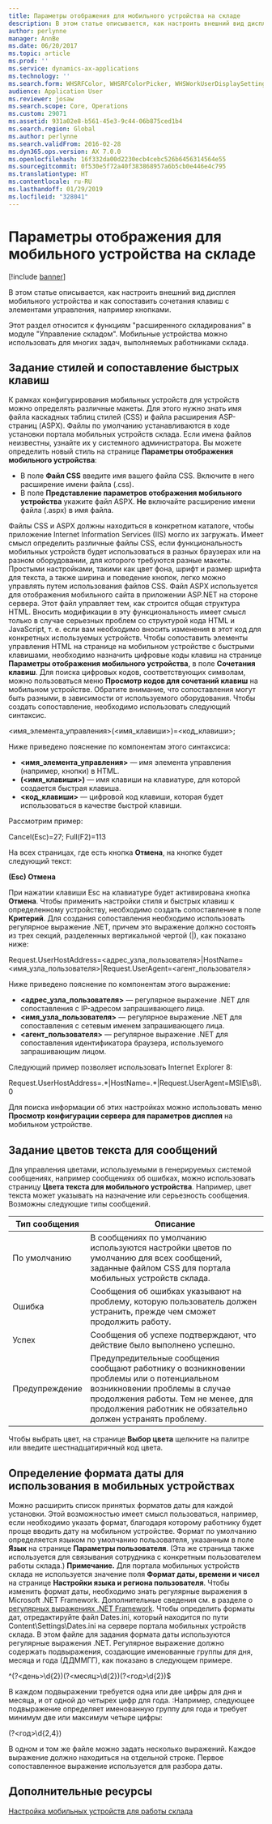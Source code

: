 ```yaml
---
title: Параметры отображения для мобильного устройства на складе
description: В этом статье описывается, как настроить внешний вид дисплея мобильного устройства и как сопоставить сочетания клавиш с элементами управления, например кнопками.
author: perlynne
manager: AnnBe
ms.date: 06/20/2017
ms.topic: article
ms.prod: ''
ms.service: dynamics-ax-applications
ms.technology: ''
ms.search.form: WHSRFColor, WHSRFColorPicker, WHSWorkUserDisplaySettings
audience: Application User
ms.reviewer: josaw
ms.search.scope: Core, Operations
ms.custom: 29071
ms.assetid: 931a02e8-b561-45e3-9c44-06b875ced1b4
ms.search.region: Global
ms.author: perlynne
ms.search.validFrom: 2016-02-28
ms.dyn365.ops.version: AX 7.0.0
ms.openlocfilehash: 16f332da00d2230ecb4cebc526b6456314564e55
ms.sourcegitcommit: 0f530e5f72a40f383868957a6b5cb0e446e4c795
ms.translationtype: HT
ms.contentlocale: ru-RU
ms.lasthandoff: 01/29/2019
ms.locfileid: "328041"
---
```

# <a name="warehouse-mobile-device-display-settings"></a>Параметры отображения для мобильного устройства на складе

[!include [banner](../includes/banner.md)]

В этом статье описывается, как настроить внешний вид дисплея мобильного устройства и как сопоставить сочетания клавиш с элементами управления, например кнопками. 

Этот раздел относится к функциям "расширенного складирования" в модуле "Управление складом". Мобильные устройства можно использовать для многих задач, выполняемых работниками склада.

## <a name="specify-styles-and-map-keyboard-shortcuts"></a>Задание стилей и сопоставление быстрых клавиш
К рамках конфигурирования мобильных устройств для устройств можно определять различные макеты. Для этого нужно знать имя файла каскадных таблиц стилей (CSS) и файла расширения ASP-страниц (ASPX). Файлы по умолчанию устанавливаются в ходе установки портала мобильных устройств склада. Если имена файлов неизвестны, узнайте их у системного администратора. Вы можете определить новый стиль на странице **Параметры отображения мобильного устройства**:

-    В поле **Файл CSS** введите имя вашего файла CSS. Включите в него расширение имени файла (.css).
-   В поле **Представление параметров отображения мобильного устройства** укажите файл ASPX. **Не** включайте расширение имени файла (.aspx) в имя файла.

Файлы CSS и ASPX должны находиться в конкретном каталоге, чтобы приложение Internet Information Services (IIS) могло их загружать. Имеет смысл определить различные файлы CSS, если функциональность мобильных устройств будет использоваться в разных браузерах или на разном оборудовании, для которого требуются разные макеты. Простыми настройками, такими как цвет фона, шрифт и размер шрифта для текста, а также ширина и поведение кнопок, легко можно управлять путем использования файлов CSS. Файл ASPX используется для отображения мобильного сайта в приложении ASP.NET на стороне сервера. Этот файл управляет тем, как строится общая структура HTML. Вносить модификации в эту функциональность имеет смысл только в случае серьезных проблем со структурой кода HTML и JavaScript, т. е. если вам необходимо вносить изменения в этот код для конкретных используемых устройств. Чтобы сопоставить элементы управления HTML на странице на мобильном устройстве с быстрыми клавишами, необходимо назначить цифровые коды клавиш на странице **Параметры отображения мобильного устройства**, в поле **Сочетания клавиш**. Для поиска цифровых кодов, соответствующих символам, можно пользоваться меню **Просмотр кодов для сочетаний клавиш** на мобильном устройстве. Обратите внимание, что сопоставления могут быть разными, в зависимости от используемого оборудования. Чтобы создать сопоставление, необходимо использовать следующий синтаксис.

&lt;имя_элемента_управления&gt;(&lt;имя_клавиши&gt;)=&lt;код_клавиши&gt;;

Ниже приведено пояснение по компонентам этого синтаксиса:

-   **&lt;имя_элемента_управления&gt;** — имя элемента управления (например, кнопки) в HTML.
-   **(&lt;имя_клавиши&gt;)** — имя клавиши на клавиатуре, для которой создается быстрая клавиша.
-   **&lt;код_клавиши&gt;** — цифровой код клавиши, которая будет использоваться в качестве быстрой клавиши.

Рассмотрим пример:

Cancel(Esc)=27; Full(F2)=113

На всех страницах, где есть кнопка **Отмена**, на кнопке будет следующий текст:

**(Esc) Отмена**

При нажатии клавиши Esc на клавиатуре будет активирована кнопка **Отмена**. Чтобы применить настройки стиля и быстрых клавиш к определенному устройству, необходимо создать сопоставление в поле **Критерий**. Для создания сопоставления необходимо использовать регулярное выражение .NET, причем это выражение должно состоять из трех секций, разделенных вертикальной чертой (|), как показано ниже:

Request.UserHostAddress=&lt;адрес_узла_пользователя&gt;|HostName=&lt;имя_узла_пользователя&gt;|Request.UserAgent=&lt;агент_пользователя&gt;

Ниже приведено пояснение по компонентам этого выражение:

-   **&lt;адрес_узла_пользователя&gt;** — регулярное выражение .NET для сопоставления с IP-адресом запрашивающего лица.
-   **&lt;имя_узла_пользователя&gt;** — регулярное выражение .NET для сопоставления с сетевым именем запрашивающего лица.
-   **&lt;агент_пользователя&gt;** — регулярное выражение .NET для сопоставления идентификатора браузера, используемого запрашивающим лицом.

Следующий пример позволяет использовать Internet Explorer 8:

Request.UserHostAddress=.\*|HostName=.\*|Request.UserAgent=MSIE\\s8\\.0

Для поиска информации об этих настройках можно использовать меню **Просмотр конфигурации сервера для параметров дисплея** на мобильном устройстве.

## <a name="define-text-colors-for-messages"></a>Задание цветов текста для сообщений
Для управления цветами, используемыми в генерируемых системой сообщениях, например сообщениях об ошибках, можно использовать страницу **Цвета текста для мобильного устройства**. Например, цвет текста может указывать на назначение или серьезность сообщения. Возможны следующие типы сообщений.

| Тип сообщения | Описание                                                                                                                                                                            |
|--------------|----------------------------------------------------------------------------------------------------------------------------------------------------------------------------------------|
| По умолчанию      | В сообщениях по умолчанию используются настройки цветов по умолчанию для всех сообщений, заданные файлом CSS для портала мобильных устройств склада.                                                   |
| Ошибка        | Сообщения об ошибках указывают на проблему, которую пользователь должен устранить, прежде чем сможет продолжить работу.                                                                                             |
| Успех      | Сообщения об успехе подтверждают, что действие было выполнено успешно.                                                                                                                                |
| Предупреждение      | Предупредительные сообщения сообщают работнику о возникновении проблемы или о потенциальном возникновении проблемы в случае продолжения работы. Тем не менее, для продолжения работник не обязательно должен устранять проблему. |

Чтобы выбрать цвет, на странице **Выбор цвета** щелкните на палитре или введите шестнадцатиричный код цвета.

## <a name="define-the-date-format-to-use-on-mobile-devices"></a>Определение формата даты для использования в мобильных устройствах
Можно расширить список принятых форматов даты для каждой установки. Этой возможностью имеет смысл пользоваться, например, если необходимо указать формат, благодаря которому работнику будет проще вводить дату на мобильном устройстве. Формат по умолчанию определяется языком по умолчанию пользователя, указанным в поле **Язык** на странице **Параметры пользователя**. (Эта же страница также используется для связывания сотрудника с конкретным пользователем работы склада.) **Примечание.** Для портала мобильных устройств склада не используется значение поля **Формат даты, времени и чисел** на странице **Настройки языка и региона пользователя**. Чтобы изменить формат даты, необходимо знать регулярные выражения в Microsoft .NET Framework. Дополнительные сведения см. в разделе о [регулярных выражениях .NET Framework](http://go.microsoft.com/fwlink/?LinkId=391260). Чтобы определить форматы дат, отредактируйте файл Dates.ini, который находится по пути Content\\Settings\\Dates.ini на сервере портала мобильных устройств склада. В этом файле для задания формата даты используются регулярные выражения .NET. Регулярное выражение должно содержать подвыражения, создающие именованные группы для дня, месяца и года (ДДММГГ), как показано в следующем примере.

^(?&lt;день&gt;\\d{2})(?&lt;месяц&gt;\\d{2})(?&lt;год&gt;\\d{2})$

В каждом подвыражении требуется одна или две цифры для дня и месяца, и от одной до четырех цифр для года. :Например, следующее подвыражение определяет именованную группу для года и требует минимум две или максимум четыре цифры:

(?&lt;год&gt;\\d{2,4})

В одном и том же файле можно задать несколько выражений. Каждое выражение должно находиться на отдельной строке. Первое сопоставленное выражение используется для разбора даты.

<a name="additional-resources"></a>Дополнительные ресурсы
--------

[Настройка мобильных устройств для работы склада](configure-mobile-devices-warehouse.md)



